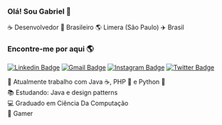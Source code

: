 ### Olá! Sou Gabriel :metal:

:coffee: Desenvolvedor 🏡 Brasileiro 🌎 Limera (São Paulo) ✈️ Brasil

### Encontre-me por aqui 🌎

[![Linkedin Badge](https://img.shields.io/badge/-Linkedin-blue?style=flat-square&logo=Linkedin&logoColor=white&link=https://www.linkedin.com/in/gabriel-dionizio-pereira-58090a127)](https://www.linkedin.com/in/gabriel-dionizio-pereira-58090a127)
[![Gmail Badge](https://img.shields.io/badge/-dionizio.0808@gmail.com-c14438?style=flat-square&logo=Gmail&logoColor=white&link=mailto:dionizio.0808@gmail.com)](mailto:dionizio.0808@gmail.com)
[![Instagram Badge](https://img.shields.io/badge/-gabrieldionizioo-blue?style=flat-square&logo=Instagram&logoColor=white&link=https://www.instagram.com/gabrieldionizioo/)](https://www.instagram.com/gabrieldionizioo/?hl=pt-br)
[![Twitter Badge](https://img.shields.io/badge/-dionizio08-blue?style=flat-square&logo=Twitter&logoColor=white&link=https://twitter.com/dionizio08)](https://twitter.com/dionizio08)


:construction_worker: Atualmente trabalho com Java ☕, PHP 🐘 e Python 🐍<br>
📚 Estudando: Java e design patterns <br>
:computer: Graduado em Ciência Da Computação<br>
:space_invader: Gamer<br>
</samp>
